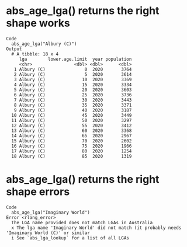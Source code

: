# abs_age_lga() returns the right shape works

    Code
      abs_age_lga("Albury (C)")
    Output
      # A tibble: 18 x 4
         lga        lower.age.limit  year population
         <chr>                <dbl> <dbl>      <dbl>
       1 Albury (C)               0  2020       3764
       2 Albury (C)               5  2020       3614
       3 Albury (C)              10  2020       3369
       4 Albury (C)              15  2020       3334
       5 Albury (C)              20  2020       3603
       6 Albury (C)              25  2020       3736
       7 Albury (C)              30  2020       3443
       8 Albury (C)              35  2020       3371
       9 Albury (C)              40  2020       3187
      10 Albury (C)              45  2020       3449
      11 Albury (C)              50  2020       3297
      12 Albury (C)              55  2020       3412
      13 Albury (C)              60  2020       3368
      14 Albury (C)              65  2020       2967
      15 Albury (C)              70  2020       2602
      16 Albury (C)              75  2020       1966
      17 Albury (C)              80  2020       1254
      18 Albury (C)              85  2020       1319

# abs_age_lga() returns the right shape errors

    Code
      abs_age_lga("Imaginary World")
    Error <rlang_error>
      The LGA name provided does not match LGAs in Australia
      x The lga name 'Imaginary World' did not match (it probably needs 'Imaginary World (C)' or similar
      i See `abs_lga_lookup` for a list of all LGAs

